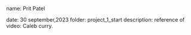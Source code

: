 name: Prit Patel

date: 30 september,2023
folder: project_1_start
description: reference of video: Caleb curry.

